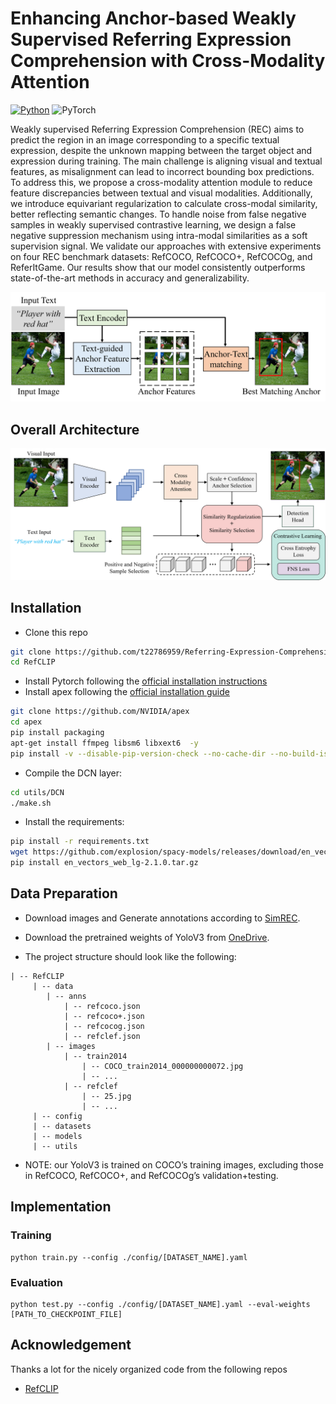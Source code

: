 # Enhancing Anchor-based Weakly Supervised Referring Expression Comprehension with Cross-Modality Attention
[![Python](https://img.shields.io/badge/python-blue.svg)](https://www.python.org/)
![PyTorch](https://img.shields.io/badge/pytorch-%237732a8)



Weakly supervised Referring Expression Comprehension (REC) aims to predict the region in an image corresponding to a specific textual expression, despite the unknown mapping between the target object and expression during training. The main challenge is aligning visual and textual features, as misalignment can lead to incorrect bounding box predictions. To address this, we propose a cross-modality attention module to reduce feature discrepancies between textual and visual modalities. Additionally, we introduce equivariant regularization to calculate cross-modal similarity, better reflecting semantic changes. To handle noise from false negative samples in weakly supervised contrastive learning, we design a false negative suppression mechanism using intra-modal similarities as a soft supervision signal. We validate our approaches with extensive experiments on four REC benchmark datasets: RefCOCO, RefCOCO+, RefCOCOg, and ReferItGame. Our results show that our model consistently outperforms state-of-the-art methods in accuracy and generalizability.

<p align="center">
	<img src="./preview/preview.jpg" width="1000">
</p>



## Overall Architecture
<p align="center">
	<img src="./preview/overall architecture.jpg" width="1000">
</p>

## Installation
- Clone this repo
```bash
git clone https://github.com/t22786959/Referring-Expression-Comprehension.git
cd RefCLIP
```

- Install Pytorch following the [official installation instructions](https://pytorch.org/get-started/locally/)
- Install apex  following the [official installation guide](https://github.com/NVIDIA/apex)
```bash
git clone https://github.com/NVIDIA/apex
cd apex
pip install packaging
apt-get install ffmpeg libsm6 libxext6  -y
pip install -v --disable-pip-version-check --no-cache-dir --no-build-isolation --global-option="--cpp_ext" --global-option="--cuda_ext" ./
```

- Compile the DCN layer:

```bash
cd utils/DCN
./make.sh
```
- Install the requirements:
```bash
pip install -r requirements.txt
wget https://github.com/explosion/spacy-models/releases/download/en_vectors_web_lg-2.1.0/en_vectors_web_lg-2.1.0.tar.gz -O en_vectors_web_lg-2.1.0.tar.gz
pip install en_vectors_web_lg-2.1.0.tar.gz
```

## Data Preparation

- Download images and Generate annotations according to [SimREC](https://github.com/luogen1996/SimREC/blob/main/DATA_PRE_README.md).
- Download the pretrained weights of YoloV3 from [OneDrive](https://1drv.ms/u/s!Aka1OHHnFhDktBV8GWXVWiuVpqOY?e=fSmr4D).

- The project structure should look like the following:

```
| -- RefCLIP
     | -- data
        | -- anns
            | -- refcoco.json
            | -- refcoco+.json
            | -- refcocog.json
            | -- refclef.json
        | -- images
            | -- train2014
                | -- COCO_train2014_000000000072.jpg
                | -- ...
            | -- refclef
                | -- 25.jpg
                | -- ...
     | -- config
     | -- datasets
     | -- models
     | -- utils
```
- NOTE: our YoloV3 is trained on COCO’s training images, 
excluding those in RefCOCO, RefCOCO+, and RefCOCOg’s validation+testing. 


## Implementation 

### Training
```
python train.py --config ./config/[DATASET_NAME].yaml
```

### Evaluation
```
python test.py --config ./config/[DATASET_NAME].yaml --eval-weights [PATH_TO_CHECKPOINT_FILE]
```

## Acknowledgement

Thanks a lot for the nicely organized code from the following repos
- [RefCLIP](https://github.com/kingthreestones/RefCLIP)
